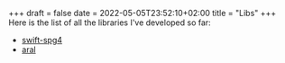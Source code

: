 +++ 
draft = false
date = 2022-05-05T23:52:10+02:00
title = "Libs"
+++
Here is the list of all the libraries I've developed so far:


* [swift-spg4](/libs/swift-spg4)
* [aral](/libs/aral)